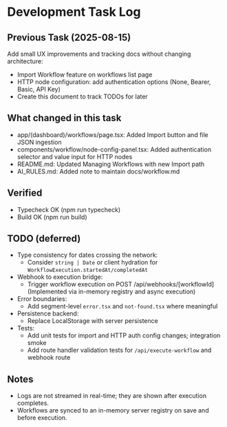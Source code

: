# Development Task Log

## Previous Task (2025-08-15)

Add small UX improvements and tracking docs without changing architecture:

- Import Workflow feature on workflows list page
- HTTP node configuration: add authentication options (None, Bearer, Basic, API Key)
- Create this document to track TODOs for later

## What changed in this task

- app/(dashboard)/workflows/page.tsx: Added Import button and file JSON ingestion
- components/workflow/node-config-panel.tsx: Added authentication selector and value input for HTTP nodes
- README.md: Updated Managing Workflows with new Import path
- AI_RULES.md: Added note to maintain docs/workflow.md

## Verified

- Typecheck OK (npm run typecheck)
- Build OK (npm run build)

## TODO (deferred)

- Type consistency for dates crossing the network:
  - Consider `string | Date` or client hydration for `WorkflowExecution.startedAt/completedAt`
- Webhook to execution bridge:
  - Trigger workflow execution on POST /api/webhooks/[workflowId] (Implemented via in-memory registry and async execution)
- Error boundaries:
  - Add segment-level `error.tsx` and `not-found.tsx` where meaningful
- Persistence backend:
  - Replace LocalStorage with server persistence
- Tests:
  - Add unit tests for import and HTTP auth config changes; integration smoke
  - Add route handler validation tests for `/api/execute-workflow` and webhook route

## Notes

- Logs are not streamed in real-time; they are shown after execution completes.
- Workflows are synced to an in-memory server registry on save and before execution.


